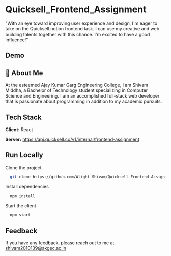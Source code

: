 # Quicksell_Frontend_Assignment
"With an eye toward improving user experience and design, I'm eager to take on the Quicksell.notion frontend task. I can use my creative and web building talents together with this chance. I'm excited to have a good influence!"

## Demo


## 🚀 About Me
At the esteemed Ajay Kumar Garg Engineering College, I am Shivam Middha, a Bachelor of Technology student specializing in Computer Science and Engineering. I am an accomplished full-stack web developer that is passionate about programming in addition to my academic pursuits.



## Tech Stack

**Client:** React

**Server:** https://api.quicksell.co/v1/internal/frontend-assignment


## Run Locally

Clone the project

```bash
  git clone https://github.com/Alight-Shivam/Quicksell-Frontend-Assignment
```

Install dependencies

```bash
  npm install
```

Start the client

```bash
  npm start
```

## Feedback

If you have any feedback, please reach out to me at shivam2010139@akgec.ac.in